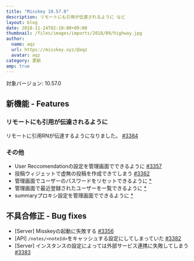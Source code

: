 ```yaml
---
title: "Misskey 10.57.0"
description: リモートにも引用が伝達されるように など
layout: blog
date: 2018-11-24T02:10:00+09:00
thumbnail: /files/images/imports/2018/09/highway.jpg
author:
  name: aqz
  url: https://misskey.xyz/@aqz
  avatar: aqz
category: 更新
amp: true
---
```

対象バージョン: 10.57.0

## 新機能 - Features
### リモートにも引用が伝達されるように
リモートに引用RNが伝達するようになりました。 [#3384](https://github.com/syuilo/misskey/pull/3384)

### その他
- User Reccomendationの設定を管理画面でできるように [#3357](https://github.com/syuilo/misskey/pull/3357)
- 投稿ウィジェットで虚無の投稿を作成できてしまう [#3362](https://github.com/syuilo/misskey/pull/3362)
- 管理画面でユーザーのパスワードをリセットできるように [*](https://github.com/syuilo/misskey/commit/246cead2b1e179a02d81793a5515688539c788cd)
- 管理画面で最近登録されたユーザーを一覧できるように [*](https://github.com/syuilo/misskey/commit/246cead2b1e179a02d81793a5515688539c788cd)
- summaryプロキシ設定を管理画面でできるように [*](https://github.com/syuilo/misskey/commit/0d272b1fb05c4098c31feb92ade9efa3bdfc9675)

## 不具合修正 - Bug fixes
- [Server] Misskeyの起動に失敗する [#3356](https://github.com/syuilo/misskey/pull/3356)
- [API] `/notes/<noteId>`をキャッシュする設定にしてしまっていた [#3382](https://github.com/syuilo/misskey/pull/3382)
- [Server] インスタンスの設定によっては外部サービス連携に失敗してしまう [#3383](https://github.com/syuilo/misskey/pull/3383)
